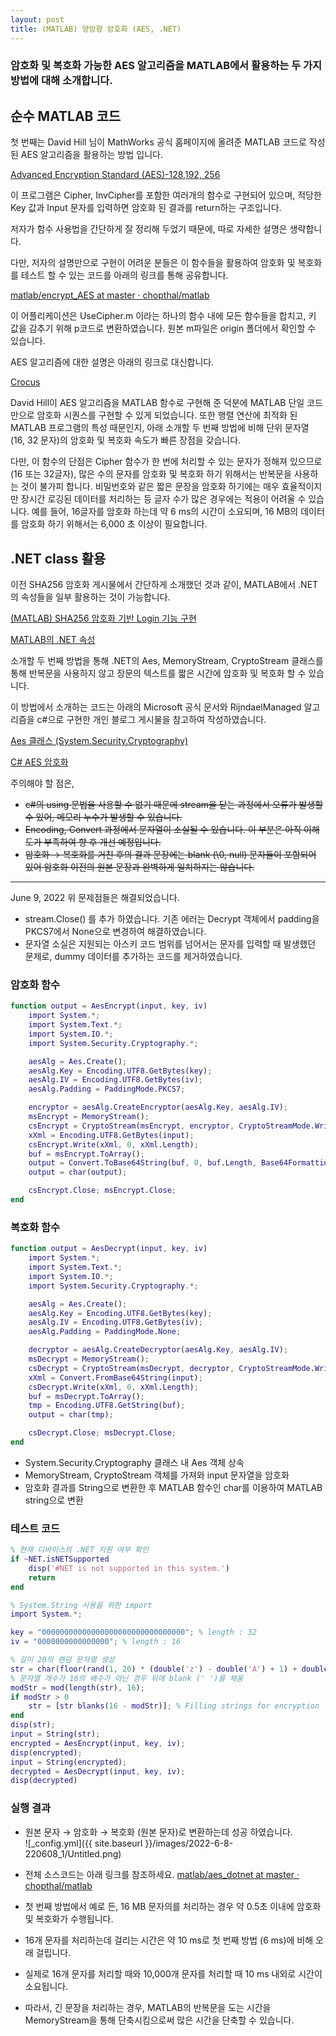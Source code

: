 ```yaml
---
layout: post
title: (MATLAB) 양방향 암호화 (AES, .NET)
---
```


### 암호화 및 복호화 가능한 AES 알고리즘을 MATLAB에서 활용하는 두 가지 방법에 대해 소개합니다.

## 순수 MATLAB 코드

첫 번째는 David Hill 님이 MathWorks 공식 홈페이지에 올려준 MATLAB 코드로 작성된 AES 알고리즘을 활용하는 방법 입니다.

[Advanced Encryption Standard (AES)-128,192, 256](https://kr.mathworks.com/matlabcentral/fileexchange/73412-advanced-encryption-standard-aes-128-192-256?s_tid=srchtitle)

이 프로그램은 Cipher, InvCipher를 포함한 여러개의 함수로 구현되어 있으며, 적당한 Key 값과 Input 문자를 입력하면 암호화 된 결과를 return하는 구조입니다.

저자가 함수 사용법을 간단하게 잘 정리해 두었기 때문에, 따로 자세한 설명은 생략합니다.

다만, 저자의 설명만으로 구현이 어려운 분들은 이 함수들을 활용하여 암호화 및 복호화를 테스트 할 수 있는 코드를 아래의 링크를 통해 공유합니다.

[matlab/encrypt_AES at master · chopthal/matlab](https://github.com/chopthal/matlab/tree/master/encrypt_AES)

이 어플리케이션은 UseCipher.m 이라는 하나의 함수 내에 모든 함수들을 합치고, 키 값을 감추기 위해 p코드로 변환하였습니다. 원본 m파일은 origin 폴더에서 확인할 수 있습니다.

AES 알고리즘에 대한 설명은 아래의 링크로 대신합니다.

[Crocus](https://www.crocus.co.kr/1230)

David Hill이 AES 알고리즘을 MATLAB 함수로 구현해 준 덕분에 MATLAB 단일 코드만으로 암호화 시퀀스를 구현할 수 있게 되었습니다. 또한 행렬 연산에 최적화 된 MATLAB 프로그램의 특성 때문인지, 아래 소개할 두 번째 방법에 비해 단위 문자열 (16, 32 문자)의 암호화 및 복호화 속도가 빠른 장점을 갖습니다.

다만, 이 함수의 단점은 Cipher 함수가 한 번에 처리할 수 있는 문자가 정해져 있으므로 (16 또는 32글자), 많은 수의 문자를 암호화 및 복호화 하기 위해서는 반복문을 사용하는 것이 불가피 합니다. 비밀번호와 같은 짧은 문장을 암호화 하기에는 매우 효율적이지만 장시간 로깅된 데이터를 처리하는 등 글자 수가 많은 경우에는 적용이 어려울 수 있습니다. 예를 들어, 16글자를 암호화 하는데 약 6 ms의 시간이 소요되며, 16 MB의 데이터를 암호화 하기 위해서는 6,000 초 이상이 필요합니다.

## .NET class 활용

이전 SHA256 암호화 게시물에서 간단하게 소개했던 것과 같이, MATLAB에서 .NET의 속성들을 일부 활용하는 것이 가능합니다.

[(MATLAB) SHA256 암호화 기반 Login 기능 구현](https://chopthal.github.io/220512_1/)

[MATLAB의 .NET 속성](https://kr.mathworks.com/help/matlab/properties.html?s_tid=CRUX_lftnav)

소개할 두 번째 방법을 통해 .NET의 Aes, MemoryStream, CryptoStream 클래스를 통해 반복문을 사용하지 않고 장문의 텍스트를 짧은 시간에 암호화 및 복호화 할 수 있습니다.

이 방법에서 소개하는 코드는 아래의 Microsoft 공식 문서와 RijndaelManaged 알고리즘을 c#으로 구현한 개인 블로그 게시물을 참고하여 작성하였습니다.

[Aes 클래스 (System.Security.Cryptography)](https://docs.microsoft.com/ko-kr/dotnet/api/system.security.cryptography.aes?view=net-6.0)

[C# AES 암호화](https://nickname.tistory.com/25)

주의해야 할 점은,

- ~~c#의 using 문법을 사용할 수 없기 때문에 stream을 닫는 과정에서 오류가 발생할 수 있어, 메모리 누수가 발생할 수 있습니다.~~
- ~~Encoding, Convert 과정에서 문자열이 소실될 수 있습니다. 이 부분은 아직 이해도가 부족하여 향 후 개선 예정입니다.~~
- ~~암호화 → 복호화를 거친 후의 결과 문장에는 blank (\0, null) 문자들이 포함되어 있어 암호화 이전의 원본 문장과 완벽하게 일치하지는 않습니다.~~

---

June 9, 2022 위 문제점들은 해결되었습니다.

- stream.Close() 를 추가 하였습니다. 기존 에러는 Decrypt 객체에서 padding을 PKCS7에서 None으로 변경하여 해결하였습니다.
- 문자열 소실은 지원되는 아스키 코드 범위를 넘어서는 문자를 입력할 때 발생했던 문제로, dummy 데이터를 추가하는 코드를 제거하였습니다.

### 암호화 함수

```matlab
function output = AesEncrypt(input, key, iv)
    import System.*;
    import System.Text.*;
    import System.IO.*;
    import System.Security.Cryptography.*;

    aesAlg = Aes.Create();
    aesAlg.Key = Encoding.UTF8.GetBytes(key);
    aesAlg.IV = Encoding.UTF8.GetBytes(iv);
    aesAlg.Padding = PaddingMode.PKCS7;

    encryptor = aesAlg.CreateEncryptor(aesAlg.Key, aesAlg.IV);
    msEncrypt = MemoryStream();
    csEncrypt = CryptoStream(msEncrypt, encryptor, CryptoStreamMode.Write);
    xXml = Encoding.UTF8.GetBytes(input);
    csEncrypt.Write(xXml, 0, xXml.Length);
    buf = msEncrypt.ToArray();
    output = Convert.ToBase64String(buf, 0, buf.Length, Base64FormattingOptions.None);
    output = char(output);

    csEncrypt.Close; msEncrypt.Close;
end
```

### 복호화 함수

```matlab
function output = AesDecrypt(input, key, iv)
    import System.*;
    import System.Text.*;
    import System.IO.*;
    import System.Security.Cryptography.*;

    aesAlg = Aes.Create();
    aesAlg.Key = Encoding.UTF8.GetBytes(key);
    aesAlg.IV = Encoding.UTF8.GetBytes(iv);
    aesAlg.Padding = PaddingMode.None;

    decryptor = aesAlg.CreateDecryptor(aesAlg.Key, aesAlg.IV);
    msDecrypt = MemoryStream();
    csDecrypt = CryptoStream(msDecrypt, decryptor, CryptoStreamMode.Write);
    xXml = Convert.FromBase64String(input);
    csDecrypt.Write(xXml, 0, xXml.Length);
    buf = msDecrypt.ToArray();
    tmp = Encoding.UTF8.GetString(buf);
    output = char(tmp);

    csDecrypt.Close; msDecrypt.Close;
end
```

- System.Security.Cryptography 클래스 내 Aes 객체 상속
- MemoryStream, CryptoStream 객체를 가져와 input 문자열을 암호화
- 암호화 결과를 String으로 변환한 후 MATLAB 함수인 char를 이용하여 MATLAB string으로 변환

### 테스트 코드

```matlab
% 현재 디바이스의 .NET 지원 여부 확인
if ~NET.isNETSupported
    disp('#NET is not supported in this system.')
    return
end

% System.String 사용을 위한 import
import System.*;

key = "00000000000000000000000000000000"; % length : 32
iv = "0000000000000000"; % length : 16

% 길이 20의 랜덤 문자열 생성
str = char(floor(rand(1, 20) * (double('z') - double('A') + 1) + double('A')));
% 문자열 개수가 16의 배수가 아닌 경우 뒤에 blank (' ')를 채움
modStr = mod(length(str), 16);
if modStr > 0
    str = [str blanks(16 - modStr)]; % Filling strings for encryption
end
disp(str);
input = String(str);
encrypted = AesEncrypt(input, key, iv);
disp(encrypted);
input = String(encrypted);
decrypted = AesDecrypt(input, key, iv);
disp(decrypted)
```

### 실행 결과

- 원본 문자 → 암호화 → 복호화 (원본 문자)로 변환하는데 성공 하였습니다.  
  ![_config.yml]({{ site.baseurl }}/images/2022-6-8-220608_1/Untitled.png)

- 전체 소스코드는 아래 링크를 참조하세요.
  [matlab/aes_dotnet at master · chopthal/matlab](https://github.com/chopthal/matlab/tree/master/aes_dotnet)

- 첫 번째 방법에서 예로 든, 16 MB 문자의를 처리하는 경우 약 0.5초 이내에 암호화 및 복호화가 수행됩니다.
- 16개 문자를 처리하는데 걸리는 시간은 약 10 ms로 첫 번째 방법 (6 ms)에 비해 오래 걸립니다.
- 실제로 16개 문자를 처리할 때와 10,000개 문자를 처리할 때 10 ms 내외로 시간이 소요됩니다.
- 따라서, 긴 문장을 처리하는 경우, MATLAB의 반복문을 도는 시간을 MemoryStream을 통해 단축시킴으로써 많은 시간을 단축할 수 있습니다.

